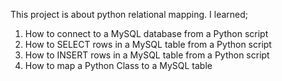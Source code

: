This project is about python relational mapping.
I learned;
1. How to connect to a MySQL database from a Python script
2. How to SELECT rows in a MySQL table from a Python script
3. How to INSERT rows in a MySQL table from a Python script
4. How to map a Python Class to a MySQL table
